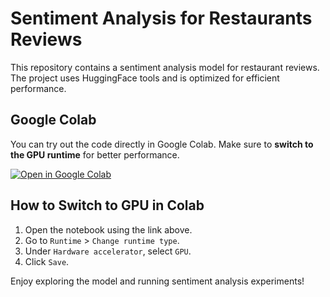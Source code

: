 # Sentiment Analysis for Restaurants Reviews

This repository contains a sentiment analysis model for restaurant reviews. The project uses HuggingFace tools and is optimized for efficient performance.

## Google Colab

You can try out the code directly in Google Colab. Make sure to **switch to the GPU runtime** for better performance.

[![Open in Google Colab](https://colab.research.google.com/assets/colab-badge.svg)]([https://colab.research.google.com/github/your_username/sentiment-analysis-restaurant/blob/main/your_notebook.ipynb](https://colab.research.google.com/drive/1_HMjljRNCRO9uuyKaIjQKfpdZRgyXf_c#scrollTo=d-SjZ4Vs7S9y))

## How to Switch to GPU in Colab

1. Open the notebook using the link above.
2. Go to `Runtime` > `Change runtime type`.
3. Under `Hardware accelerator`, select `GPU`.
4. Click `Save`.

Enjoy exploring the model and running sentiment analysis experiments!
